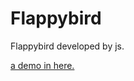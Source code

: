 # Flappybird

Flappybird developed by js.

[a demo in here.](https://1m188.github.io/flappybird_web/)